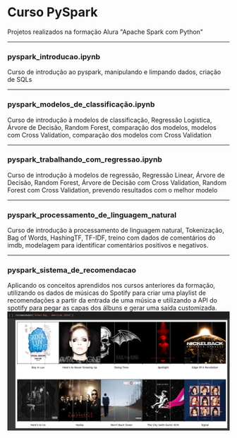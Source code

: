 # Curso PySpark
Projetos realizados na formação Alura "Apache Spark com Python"

---

<h3>pyspark_introducao.ipynb</h3>
Curso de introdução ao pyspark, manipulando e limpando dados, criação de SQLs

---

<h3>pyspark_modelos_de_classificação.ipynb</h3>
Curso de introdução à modelos de classificação, Regressão Logistica, Árvore de Decisão, Random Forest, comparação dos modelos, modelos com Cross Validation, comparação dos modelos com Cross Validation

---

<h3>pyspark_trabalhando_com_regressao.ipynb</h3>
Curso de introdução à modelos de regressão, Regressão Linear, Árvore de Decisão, Random Forest, Árvore de Decisão com Cross Validation, Random Forest com Cross Validation, prevendo resultados com o melhor modelo

---

<h3>pyspark_processamento_de_linguagem_natural</h3>
Curso de introdução à processamento de linguagem natural, Tokenização, Bag of Words, HashingTF, TF-IDF, treino com dados de comentários do imdb, modelagem para identificar comentários positivos e negativos.

---

<h3>pyspark_sistema_de_recomendacao</h3>
Aplicando os conceitos aprendidos nos cursos anteriores da formação, utilizando os dados de músicas do Spotify para criar uma playlist de recomendações a partir da entrada de uma música e utilizando a API do spotify para pegar as capas dos álbuns e gerar uma saída customizada.
<img src='https://github.com/NickolasCrema/imagens_readmes/blob/main/curso_pyspark/output-recomendador-musicas.PNG?raw=true'/>
